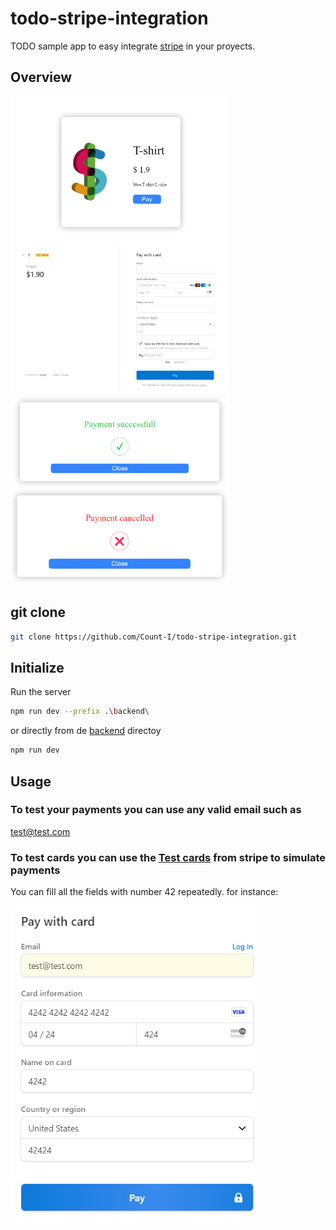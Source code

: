 # todo-stripe-integration
TODO sample app to easy integrate [stripe](https://stripe.com/es-us) in your proyects.

## Overview
<img align="left" src="/public/overview/productOverview.png" alt="productOverview" width="350">  
<img src="/public/overview/paymentOverview.png" alt="productOverview" width="350">


<img align="left" src="/public/overview/onSuccessOverview.png" alt="productOverview" width="350">
<img  src="/public/overview/onCancelOverview.png" alt="productOverview" width="350">


## git clone
```bash
git clone https://github.com/Count-I/todo-stripe-integration.git
```
## Initialize
Run the server
```bash
npm run dev --prefix .\backend\
```
or directly from de [backend](https://github.com/Count-I/todo-stripe-integration/tree/main/backend) directoy
```bash
npm run dev
```
## Usage
### To test your payments you can use any valid email such as
test@test.com
### To test cards you can use the [Test cards](https://stripe.com/docs/testing) from stripe to simulate payments
You can fill all the fields with number 42 repeatedly. for instance:

<img src="/public/sample.png" alt="sample" width="400">
